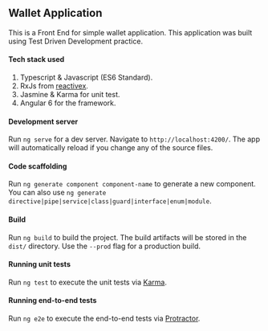 ## Wallet Application

This is a Front End for simple wallet application. This application was built using Test Driven Development practice.

#### Tech stack used
1. Typescript & Javascript (ES6 Standard).
2. RxJs from [reactivex](http://reactivex.io).
3. Jasmine & Karma for unit test.
4. Angular 6 for the framework.

#### Development server

Run `ng serve` for a dev server. Navigate to `http://localhost:4200/`. The app will automatically reload if you change any of the source files.

#### Code scaffolding

Run `ng generate component component-name` to generate a new component. You can also use `ng generate directive|pipe|service|class|guard|interface|enum|module`.

#### Build

Run `ng build` to build the project. The build artifacts will be stored in the `dist/` directory. Use the `--prod` flag for a production build.

#### Running unit tests

Run `ng test` to execute the unit tests via [Karma](https://karma-runner.github.io).

#### Running end-to-end tests

Run `ng e2e` to execute the end-to-end tests via [Protractor](http://www.protractortest.org/).
